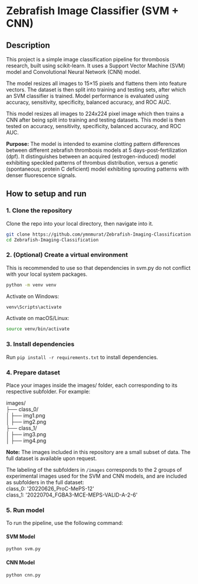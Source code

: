 # Zebrafish Image Classifier (SVM + CNN)

## Description

This project is a simple image classification pipeline for thrombosis research, built using scikit-learn. It uses a Support Vector Machine (SVM) model and Convolutional Neural Network (CNN) model. 

The model resizes all images to 15×15 pixels and flattens them into feature vectors. The dataset is then split into training and testing sets, after which an SVM classifier is trained. Model performance is evaluated using accuracy, sensitivity, specificity, balanced accuracy, and ROC AUC.

This model resizes all images to 224x224 pixel image which then trains a CNN after being split into training and testing datasets. This model is then tested on accuracy, sensitivity, specificity, balanced accuracy, and ROC AUC.

**Purpose:** The model is intended to examine clotting pattern differences between different zebrafish thrombosis models at 5 days-post-fertilization (dpf). It distinguishes between an acquired (estrogen-induced) model exhibiting speckled patterns of thrombus distribution, versus a genetic (spontaneous; protein C deficient) model exhibiting sprouting patterns with denser fluorescence signals.

## How to setup and run

### 1. Clone the repository

Clone the repo into your local directory, then navigate into it.

```bash
git clone https://github.com/ymnmurat/Zebrafish-Imaging-Classification.git
cd Zebrafish-Imaging-Classification
```

### 2. (Optional) Create a virtual environment

This is recommended to use so that dependencies in svm.py do not conflict with your local system packages.

```bash
python -m venv venv
```

Activate on Windows:

```bash
venv\Scripts\activate
```

Activate on macOS/Linux:

```bash
source venv/bin/activate
```

### 3. Install dependencies

Run `pip install -r requirements.txt` to install dependencies.

### 4. Prepare dataset

Place your images inside the images/ folder, each corresponding to its respective subfolder. For example:

images/<br>
├── class_0/<br>
│ ├── img1.png<br>
│ ├── img2.png<br>
├── class_1/<br>
│ ├── img3.png<br>
│ ├── img4.png

**Note:** The images included in this repository are a small subset of data. The full dataset is available upon request.

The labeling of the subfolders in `/images` corresponds to the 2 groups of experimental images used for the SVM and CNN models, and are included as subfolders in the full dataset:<br>
class_0: '20220626_ProC-MePS-12'<br>
class_1: '20220704_FGBA3-MCE-MEPS-VALID-A-2-6'

### 5. Run model

To run the pipeline, use the following command:

#### SVM Model
```bash
python svm.py
```

#### CNN Model
```bash
python cnn.py
```
